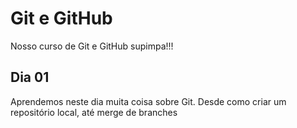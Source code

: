 # Git e GitHub 

Nosso curso de Git e GitHub supimpa!!!

## Dia 01

Aprendemos neste dia muita coisa sobre Git.
Desde como criar um repositório local, até merge de branches